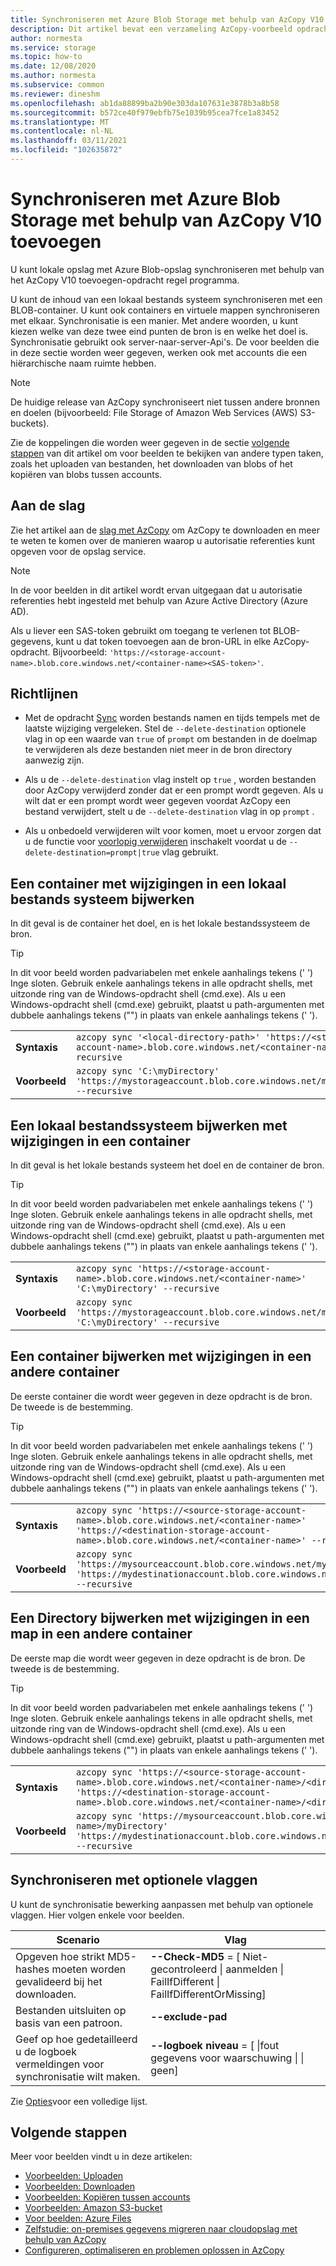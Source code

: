 ```yaml
---
title: Synchroniseren met Azure Blob Storage met behulp van AzCopy V10 toevoegen | Microsoft Docs
description: Dit artikel bevat een verzameling AzCopy-voorbeeld opdrachten die u helpen bij het synchroniseren met Azure Blob-opslag.
author: normesta
ms.service: storage
ms.topic: how-to
ms.date: 12/08/2020
ms.author: normesta
ms.subservice: common
ms.reviewer: dineshm
ms.openlocfilehash: ab1da88899ba2b90e303da107631e3878b3a8b58
ms.sourcegitcommit: b572ce40f979ebfb75e1039b95cea7fce1a83452
ms.translationtype: MT
ms.contentlocale: nl-NL
ms.lasthandoff: 03/11/2021
ms.locfileid: "102635872"
---
```

# <a name="synchronize-with-azure-blob-storage-by-using-azcopy-v10"></a>Synchroniseren met Azure Blob Storage met behulp van AzCopy V10 toevoegen

U kunt lokale opslag met Azure Blob-opslag synchroniseren met behulp van het AzCopy V10 toevoegen-opdracht regel programma. 

U kunt de inhoud van een lokaal bestands systeem synchroniseren met een BLOB-container. U kunt ook containers en virtuele mappen synchroniseren met elkaar. Synchronisatie is een manier. Met andere woorden, u kunt kiezen welke van deze twee eind punten de bron is en welke het doel is. Synchronisatie gebruikt ook server-naar-server-Api's. De voor beelden die in deze sectie worden weer gegeven, werken ook met accounts die een hiërarchische naam ruimte hebben. 

> [!NOTE]
> De huidige release van AzCopy synchroniseert niet tussen andere bronnen en doelen (bijvoorbeeld: File Storage of Amazon Web Services (AWS) S3-buckets).

Zie de koppelingen die worden weer gegeven in de sectie [volgende stappen](#next-steps) van dit artikel om voor beelden te bekijken van andere typen taken, zoals het uploaden van bestanden, het downloaden van blobs of het kopiëren van blobs tussen accounts.

## <a name="get-started"></a>Aan de slag

Zie het artikel aan de [slag met AzCopy](storage-use-azcopy-v10.md) om AzCopy te downloaden en meer te weten te komen over de manieren waarop u autorisatie referenties kunt opgeven voor de opslag service.

> [!NOTE] 
> In de voor beelden in dit artikel wordt ervan uitgegaan dat u autorisatie referenties hebt ingesteld met behulp van Azure Active Directory (Azure AD).
>
> Als u liever een SAS-token gebruikt om toegang te verlenen tot BLOB-gegevens, kunt u dat token toevoegen aan de bron-URL in elke AzCopy-opdracht. Bijvoorbeeld: `'https://<storage-account-name>.blob.core.windows.net/<container-name><SAS-token>'`.

## <a name="guidelines"></a>Richtlijnen

- Met de opdracht [Sync](storage-ref-azcopy-sync.md) worden bestands namen en tijds tempels met de laatste wijziging vergeleken. Stel de `--delete-destination` optionele vlag in op een waarde van `true` of `prompt` om bestanden in de doelmap te verwijderen als deze bestanden niet meer in de bron directory aanwezig zijn.

- Als u de `--delete-destination` vlag instelt op `true` , worden bestanden door AzCopy verwijderd zonder dat er een prompt wordt gegeven. Als u wilt dat er een prompt wordt weer gegeven voordat AzCopy een bestand verwijdert, stelt u de `--delete-destination` vlag in op `prompt` .

- Als u onbedoeld verwijderen wilt voor komen, moet u ervoor zorgen dat u de functie voor [voorlopig verwijderen](../blobs/soft-delete-blob-overview.md) inschakelt voordat u de `--delete-destination=prompt|true` vlag gebruikt.

## <a name="update-a-container-with-changes-to-a-local-file-system"></a>Een container met wijzigingen in een lokaal bestands systeem bijwerken

In dit geval is de container het doel, en is het lokale bestandssysteem de bron. 

> [!TIP]
> In dit voor beeld worden padvariabelen met enkele aanhalings tekens (' ') Inge sloten. Gebruik enkele aanhalings tekens in alle opdracht shells, met uitzonde ring van de Windows-opdracht shell (cmd.exe). Als u een Windows-opdracht shell (cmd.exe) gebruikt, plaatst u path-argumenten met dubbele aanhalings tekens ("") in plaats van enkele aanhalings tekens (' ').

|    |     |
|--------|-----------|
| **Syntaxis** | `azcopy sync '<local-directory-path>' 'https://<storage-account-name>.blob.core.windows.net/<container-name>' --recursive` |
| **Voorbeeld** | `azcopy sync 'C:\myDirectory' 'https://mystorageaccount.blob.core.windows.net/mycontainer' --recursive` |

## <a name="update-a-local-file-system-with-changes-to-a-container"></a>Een lokaal bestandssysteem bijwerken met wijzigingen in een container

In dit geval is het lokale bestands systeem het doel en de container de bron.

> [!TIP]
> In dit voor beeld worden padvariabelen met enkele aanhalings tekens (' ') Inge sloten. Gebruik enkele aanhalings tekens in alle opdracht shells, met uitzonde ring van de Windows-opdracht shell (cmd.exe). Als u een Windows-opdracht shell (cmd.exe) gebruikt, plaatst u path-argumenten met dubbele aanhalings tekens ("") in plaats van enkele aanhalings tekens (' ').

|    |     |
|--------|-----------|
| **Syntaxis** | `azcopy sync 'https://<storage-account-name>.blob.core.windows.net/<container-name>' 'C:\myDirectory' --recursive` |
| **Voorbeeld** | `azcopy sync 'https://mystorageaccount.blob.core.windows.net/mycontainer' 'C:\myDirectory' --recursive` |

## <a name="update-a-container-with-changes-in-another-container"></a>Een container bijwerken met wijzigingen in een andere container

De eerste container die wordt weer gegeven in deze opdracht is de bron. De tweede is de bestemming.

> [!TIP]
> In dit voor beeld worden padvariabelen met enkele aanhalings tekens (' ') Inge sloten. Gebruik enkele aanhalings tekens in alle opdracht shells, met uitzonde ring van de Windows-opdracht shell (cmd.exe). Als u een Windows-opdracht shell (cmd.exe) gebruikt, plaatst u path-argumenten met dubbele aanhalings tekens ("") in plaats van enkele aanhalings tekens (' ').

|    |     |
|--------|-----------|
| **Syntaxis** | `azcopy sync 'https://<source-storage-account-name>.blob.core.windows.net/<container-name>' 'https://<destination-storage-account-name>.blob.core.windows.net/<container-name>' --recursive` |
| **Voorbeeld** | `azcopy sync 'https://mysourceaccount.blob.core.windows.net/mycontainer' 'https://mydestinationaccount.blob.core.windows.net/mycontainer' --recursive` |

## <a name="update-a-directory-with-changes-to-a-directory-in-another-container"></a>Een Directory bijwerken met wijzigingen in een map in een andere container

De eerste map die wordt weer gegeven in deze opdracht is de bron. De tweede is de bestemming.

> [!TIP]
> In dit voor beeld worden padvariabelen met enkele aanhalings tekens (' ') Inge sloten. Gebruik enkele aanhalings tekens in alle opdracht shells, met uitzonde ring van de Windows-opdracht shell (cmd.exe). Als u een Windows-opdracht shell (cmd.exe) gebruikt, plaatst u path-argumenten met dubbele aanhalings tekens ("") in plaats van enkele aanhalings tekens (' ').

|    |     |
|--------|-----------|
| **Syntaxis** | `azcopy sync 'https://<source-storage-account-name>.blob.core.windows.net/<container-name>/<directory-name>' 'https://<destination-storage-account-name>.blob.core.windows.net/<container-name>/<directory-name>' --recursive` |
| **Voorbeeld** | `azcopy sync 'https://mysourceaccount.blob.core.windows.net/<container-name>/myDirectory' 'https://mydestinationaccount.blob.core.windows.net/mycontainer/myDirectory' --recursive` |

## <a name="synchronize-with-optional-flags"></a>Synchroniseren met optionele vlaggen

U kunt de synchronisatie bewerking aanpassen met behulp van optionele vlaggen. Hier volgen enkele voor beelden.

|Scenario|Vlag|
|---|---|
|Opgeven hoe strikt MD5-hashes moeten worden gevalideerd bij het downloaden.|**--Check-MD5** = \[ Niet-gecontroleerd \| aanmelden \| FailIfDifferent \| FailIfDifferentOrMissing\]|
|Bestanden uitsluiten op basis van een patroon.|**--exclude-pad**|
|Geef op hoe gedetailleerd u de logboek vermeldingen voor synchronisatie wilt maken.|**--logboek niveau** = \[ \|fout gegevens voor waarschuwing \| \| geen\]|

Zie [Opties](storage-ref-azcopy-sync.md#options)voor een volledige lijst.

## <a name="next-steps"></a>Volgende stappen

Meer voor beelden vindt u in deze artikelen:

- [Voorbeelden: Uploaden](storage-use-azcopy-blobs-upload.md)
- [Voorbeelden: Downloaden](storage-use-azcopy-blobs-download.md)
- [Voorbeelden: Kopiëren tussen accounts](storage-use-azcopy-blobs-copy.md)
- [Voorbeelden: Amazon S3-bucket](storage-use-azcopy-s3.md)
- [Voor beelden: Azure Files](storage-use-azcopy-files.md)
- [Zelfstudie: on-premises gegevens migreren naar cloudopslag met behulp van AzCopy](storage-use-azcopy-migrate-on-premises-data.md)
- [Configureren, optimaliseren en problemen oplossen in AzCopy](storage-use-azcopy-configure.md)
